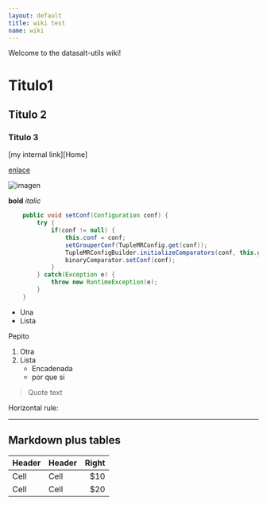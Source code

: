 ```yaml
---
layout: default
title: wiki test
name: wiki
---
```


Welcome to the datasalt-utils wiki!

# Titulo1
## Titulo 2
### Titulo 3

[my internal link][Home] 

[enlace](http://www.enlace.com)

![imagen](http://www.datasalt.es/wp-content/themes/redux/datasalt/images/icon-courses.png)

**bold**
_italic_

```java
	public void setConf(Configuration conf) {
		try {
			if(conf != null) {
				this.conf = conf;
				setGrouperConf(TupleMRConfig.get(conf));
				TupleMRConfigBuilder.initializeComparators(conf, this.grouperConf);
				binaryComparator.setConf(conf);
			}
		} catch(Exception e) {
			throw new RuntimeException(e);
		}
	}
```

* Una
* Lista

Pepito

1. Otra
2. Lista
   * Encadenada
   * por que si

> Quote
> text

Horizontal rule:
***


## Markdown plus tables ##

| Header | Header | Right  |
| ------ | ------ | -----: |
|  Cell  |  Cell  |   $10  |
|  Cell  |  Cell  |   $20  |

